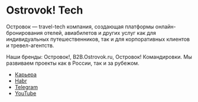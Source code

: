 # Ostrovok! Tech

Островок — travel-tech компания, создающая платформы онлайн-бронирования отелей, авиабилетов и других услуг как для индивидуальных путешественников, так и для корпоративных клиентов и тревел-агентств.

Наши бренды: Островок!, B2B.Ostrovok.ru, Островок! Командировки. Мы развиваем проекты как в России, так и за рубежом.

- [Карьера](https://career.ostrovok.ru/)
- [Habr](https://habr.com/ru/companies/ostrovok/articles/)
- [Telegram](https://t.me/ostrovok_tech)
- [YouTube](https://www.youtube.com/@Tech.Ostrovok)
